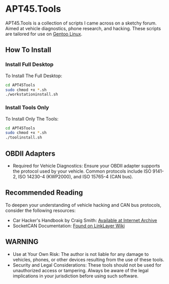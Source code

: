 # APT45.Tools

APT45.Tools is a collection of scripts I came across on a sketchy forum. Aimed at vehicle diagnostics, phone research, and hacking. These scripts are tailored for use on [Gentoo Linux](https://gentoo.org).

## How To Install

### Install Full Desktop

To Install The Full Desktop:

```bash
cd APT45Tools
sudo chmod +x *.sh
./workstationinstall.sh
```

### Install Tools Only

To Install Only The Tools:

```bash
cd APT45Tools
sudo chmod +x *.sh
./toolinstall.sh
```

## OBDII Adapters
* Required for Vehicle Diagnostics: Ensure your OBDII adapter supports the protocol used by your vehicle. Common protocols include ISO 9141-2, ISO 14230-4 (KWP2000), and ISO 15765-4 (CAN bus).


## Recommended Reading
To deepen your understanding of vehicle hacking and CAN bus protocols, consider the following resources:

* Car Hacker's Handbook by Craig Smith: [Available at Internet Archive](https://archive.org/details/car-hackers-handbook-the-craig-smith)
* SocketCAN Documentation: [Found on LinkLayer Wiki](https://wiki.linklayer.com/index.php/SocketCAN)

## WARNING
* Use at Your Own Risk: The author is not liable for any damage to vehicles, phones, or other devices resulting from the use of these tools.
* Security and Legal Considerations: These tools should not be used for unauthorized access or tampering. Always be aware of the legal implications in your jurisdiction before using such software.
